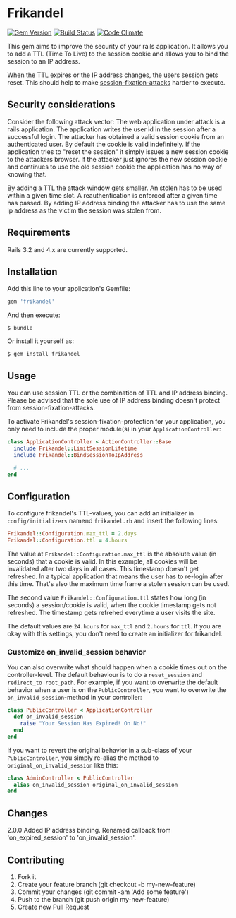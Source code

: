 # Frikandel
[![Gem Version](https://badge.fury.io/rb/frikandel.png)](http://badge.fury.io/rb/frikandel) 
[![Build Status](https://api.travis-ci.org/taktsoft/frikandel.png)](https://travis-ci.org/taktsoft/frikandel)
[![Code Climate](https://codeclimate.com/github/taktsoft/frikandel.png)](https://codeclimate.com/github/taktsoft/frikandel)

This gem aims to improve the security of your rails application. It allows you to add a TTL (Time To Live) to the session cookie and allows you to bind the session to an IP address.

When the TTL expires or the IP address changes, the users session gets reset. This should help to make [session-fixation-attacks](http://guides.rubyonrails.org/security.html#session-fixation) harder to execute.


## Security considerations

Consider the following attack vector: The web application under attack is a rails application. The application writes the user id in the session after a successful login. The attacker has obtained a valid session cookie from an authenticated user.
By default the cookie is valid indefinitely. If the application tries to "reset the session" it simply issues a new session cookie to the attackers browser. If the attacker just ignores the new session cookie and continues to use the old session cookie the application has no way of knowing that.

By adding a TTL the attack window gets smaller. An stolen has to be used within a given time slot. A reauthentication is enforced after a given time has passed. By adding IP address binding the attacker has to use the same ip address as the victim the session was stolen from.

## Requirements

Rails 3.2 and 4.x are currently supported.


## Installation

Add this line to your application's Gemfile:

```ruby
gem 'frikandel'
```

And then execute:

    $ bundle

Or install it yourself as:


    $ gem install frikandel


## Usage

You can use session TTL or the combination of TTL and IP address binding. Please be advised that the sole use of IP address binding doesn't protect from session-fixation-attacks.


To activate Frikandel's session-fixation-protection for your application, you only need to include the proper module(s) in your `ApplicationController`:

```ruby
class ApplicationController < ActionController::Base
  include Frikandel::LimitSessionLifetime
  include Frikandel::BindSessionToIpAddress

  # ...
end
```

## Configuration

To configure frikandel's TTL-values, you can add an initializer in `config/initializers` namend `frikandel.rb` and insert the following lines:

```ruby
Frikandel::Configuration.max_ttl = 2.days
Frikandel::Configuration.ttl = 4.hours
```

The value at `Frikandel::Configuration.max_ttl` is the absolute value (in seconds) that a cookie is valid. In this example, all cookies will be invalidated after two days in all cases. This timestamp doesn't get refreshed. In a typical application that means the user has to re-login after this time. That's also the maximum time frame a stolen session can be used.

The second value `Frikandel::Configuration.ttl` states how long (in seconds) a session/cookie is valid, when the cookie timestamp gets not refreshed. The timestamp gets refrehed everytime a user visits the site.

The default values are `24.hours` for `max_ttl` and `2.hours` for `ttl`. If you are okay with this settings, you don't need to create an initializer for frikandel.


### Customize on_invalid_session behavior

You can also overwrite what should happen when a cookie times out on the controller-level. The default behaviour is to do a `reset_session` and `redirect_to root_path`. For example, if you want to overwrite the default behavior when a user is on the `PublicController`, you want to overwrite the `on_invalid_session`-method in your controller:

```ruby
class PublicController < ApplicationController
  def on_invalid_session
    raise "Your Session Has Expired! Oh No!"
  end
end
```

If you want to revert the original behavior in a sub-class of your `PublicController`, you simply re-alias the method to `original_on_invalid_session` like this:

```ruby
class AdminController < PublicController
  alias on_invalid_session original_on_invalid_session
end
```

## Changes

2.0.0 Added IP address binding. Renamed callback from 'on_expired_session' to 'on_invalid_session'.

## Contributing
1. Fork it
2. Create your feature branch (git checkout -b my-new-feature)
3. Commit your changes (git commit -am 'Add some feature')
4. Push to the branch (git push origin my-new-feature)
5. Create new Pull Request
